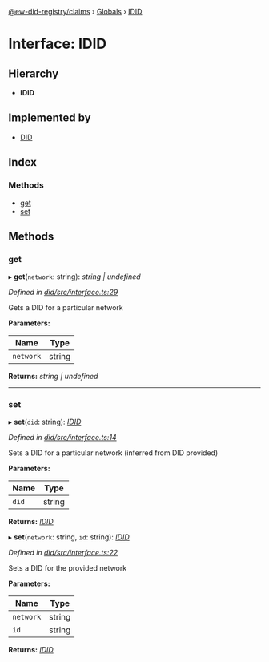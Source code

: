 [@ew-did-registry/claims](../README.md) › [Globals](../globals.md) › [IDID](idid.md)

# Interface: IDID

## Hierarchy

* **IDID**

## Implemented by

* [DID](../classes/did.md)

## Index

### Methods

* [get](idid.md#get)
* [set](idid.md#set)

## Methods

###  get

▸ **get**(`network`: string): *string | undefined*

*Defined in [did/src/interface.ts:29](https://github.com/energywebfoundation/ew-did-registry/blob/36ca36d/packages/did/src/interface.ts#L29)*

Gets a DID for a particular network

**Parameters:**

Name | Type |
------ | ------ |
`network` | string |

**Returns:** *string | undefined*

___

###  set

▸ **set**(`did`: string): *[IDID](idid.md)*

*Defined in [did/src/interface.ts:14](https://github.com/energywebfoundation/ew-did-registry/blob/36ca36d/packages/did/src/interface.ts#L14)*

Sets a DID for a particular network (inferred from DID provided)

**Parameters:**

Name | Type |
------ | ------ |
`did` | string |

**Returns:** *[IDID](idid.md)*

▸ **set**(`network`: string, `id`: string): *[IDID](idid.md)*

*Defined in [did/src/interface.ts:22](https://github.com/energywebfoundation/ew-did-registry/blob/36ca36d/packages/did/src/interface.ts#L22)*

Sets a DID for the provided network

**Parameters:**

Name | Type |
------ | ------ |
`network` | string |
`id` | string |

**Returns:** *[IDID](idid.md)*

